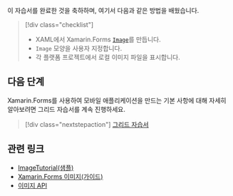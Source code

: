이 자습서를 완료한 것을 축하하며, 여기서 다음과 같은 방법을 배웠습니다.

> [!div class="checklist"]
> - XAML에서 Xamarin.Forms [`Image`](xref:Xamarin.Forms.Image)를 만듭니다.
> - `Image` 모양을 사용자 지정합니다.
> - 각 플랫폼 프로젝트에서 로컬 이미지 파일을 표시합니다.

## <a name="next-steps"></a>다음 단계

Xamarin.Forms를 사용하여 모바일 애플리케이션을 만드는 기본 사항에 대해 자세히 알아보려면 그리드 자습서를 계속 진행하세요.

> [!div class="nextstepaction"]
> [그리드 자습서](~/get-started/tutorials/grid/index.yml)

## <a name="related-links"></a>관련 링크

- [ImageTutorial(샘플)](https://developer.xamarin.com/samples/xamarin-forms/GetStarted/Tutorials/ImageTutorial)
- [Xamarin.Forms 이미지(가이드)](~/xamarin-forms/user-interface/images.md)
- [이미지 API](xref:Xamarin.Forms.Image)
